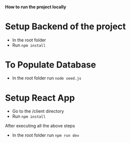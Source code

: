 #### How to run the project locally

# Setup Backend of the project
* In the root folder
* Run `npm install`

#  To Populate Database 
* In the root folder run `node seed.js`

# Setup React App
* Go to the /client directory
* Run `npm install`

After executing all the above steps 
* In the root folder run  `npm run dev`

